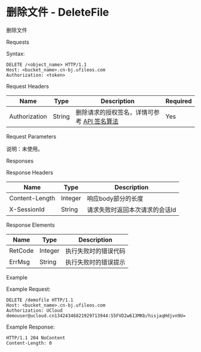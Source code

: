 # 删除文件 - DeleteFile 

删除文件

Requests

Syntax:

```
DELETE /<object_name> HTTP/1.1
Host: <bucket_name>.cn-bj.ufileos.com
Authorization: <token>
```
Request Headers

|Name         |Type  |Description|Required|
|---|---|---|---|
|Authorization|String|删除请求的授权签名，详情可参考 [API 签名算法](https://docs.ucloud.cn/ufile/api/authorization?id=%e6%96%87%e4%bb%b6%e7%ae%a1%e7%90%86%e7%ad%be%e5%90%8d%e7%ae%97%e6%b3%95)  |Yes     |

Request Parameters

说明：未使用。

Responses

Response Headers

|Name          |Type   |Description     |
|---|---|---|
|Content-Length|Integer|响应body部分的长度     |
|X-SessionId   |String |请求失败时返回本次请求的会话Id|

Response Elements

|Name   |Type   |Description|
| ---|---|---|
|RetCode|Integer|执行失败时的错误代码 |
|ErrMsg |String |执行失败时的错误提示 |

Example

Example Request:

```
DELETE /demofile HTTP/1.1
Host: <bucket_name>.cn-bj.ufileos.com
Authorization: UCloud demouser@ucloud.cn13424346821929713944:S5FVD2w613MKb/hisjaqHdjvn9U=
```
Example Response:

```
HTTP/1.1 204 NoContent
Content-Length: 0
```
